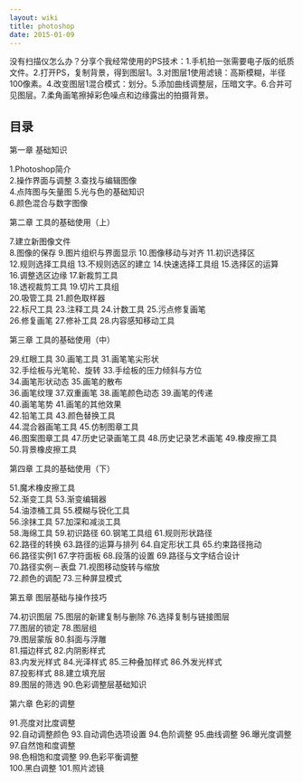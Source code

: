 ```yaml
---
layout: wiki
title: photoshop
date: 2015-01-09
---
```

没有扫描仪怎么办？分享个我经常使用的PS技术：1.手机拍一张需要电子版的纸质文件。2.打开PS，复制背景，得到图层1。3.对图层1使用滤镜：高斯模糊，半径100像素。4.改变图层1混合模式：划分。5.添加曲线调整层，压暗文字。6.合并可见图层。7.柔角画笔擦掉彩色噪点和边缘露出的拍摄背景。



## 目录

第一章 基础知识

1.Photoshop简介	
2.操作界面与调整
3.查找与编辑图像	
4.点阵图与矢量图
5.光与色的基础知识	
6.颜色混合与数字图像

第二章 工具的基础使用（上）

7.建立新图像文件	
8.图像的保存
9.图片组织与界面显示	
10.图像移动与对齐
11.初识选择区	
12.规则选择工具组
13.不规则选区的建立	
14.快速选择工具组
15.选择区的运算	
16.调整选区边缘
17.新裁剪工具	
18.透视裁剪工具
19.切片工具组	
20.吸管工具
21.颜色取样器	
22.标尺工具
23.注释工具	
24.计数工具
25.污点修复画笔	
26.修复画笔
27.修补工具	
28.内容感知移动工具

第三章 工具的基础使用（中）

29.红眼工具	
30.画笔工具
31.画笔笔尖形状	
32.手绘板与光笔轮、旋转
33.手绘板的压力倾斜与方位	
34.画笔形状动态
35.画笔的散布	
36.画笔纹理
37.双重画笔	
38.画笔颜色动态
39.画笔的传递	
40.画笔笔势
41.画笔的其他效果	
42.铅笔工具
43.颜色替换工具	
44.混合器画笔工具
45.仿制图章工具	
46.图案图章工具
47.历史记录画笔工具	
48.历史记录艺术画笔
49.橡皮擦工具	
50.背景橡皮擦工具


第四章 工具的基础使用（下）

51.魔术橡皮擦工具	
52.渐变工具
53.渐变编辑器	
54.油漆桶工具
55.模糊与锐化工具	
56.涂抹工具
57.加深和减淡工具	
58.海绵工具
59.初识路径	
60.钢笔工具组
61.规则形状路径	
62.路径的转换
63.路径的运算与排列	
64.自定形状工具
65.约束路径拖动	
66.路径实例1
67.字符面板	
68.段落的设置
69.路径与文字结合设计	
70.路径实例－表盘
71.视图移动旋转与缩放	
72.颜色的调配
73.三种屏显模式	 


第五章 图层基础与操作技巧

74.初识图层	
75.图层的新建复制与删除
76.选择复制与链接图层	
77.图层的锁定
78.图层组	
79.图层蒙版
80.斜面与浮雕	
81.描边样式
82.内阴影样式	
83.内发光样式
84.光泽样式	
85.三种叠加样式
86.外发光样式	
87.投影样式
88.建立填充层	
89.图层的筛选
90.色彩调整层基础知识	 


第六章 色彩的调整

91.亮度对比度调整	
92.自动调整颜色
93.自动调色选项设置	
94.色阶调整
95.曲线调整	
96.曝光度调整
97.自然饱和度调整	
98.色相饱和度调整
99.色彩平衡调整	
100.黑白调整
101.照片滤镜	 

